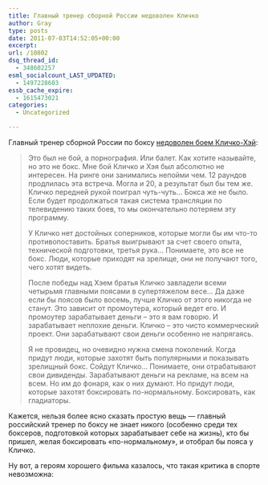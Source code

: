 ```yaml
---
title: Главный тренер сборной России недоволен Кличко
author: Gray
type: posts
date: 2011-07-03T14:52:05+00:00
excerpt:
url: /10802
dsq_thread_id:
  - 348602257
esml_socialcount_LAST_UPDATED:
  - 1497228603
essb_cache_expire:
  - 1615473021
categories:
  - Uncategorized

---
```








Главный тренер сборной России по боксу [недоволен боем Кличко-Хэй][1]:

> Это был не бой, а порнография. Или балет. Как хотите называйте, но это не бокс. Мне бой Кличко и Хэя был абсолютно не интересен. На ринге они занимались непойми чем. 12 раундов продлилась эта встреча. Могла и 20, а результат был бы тем же. Кличко передней рукой поиграл чуть-чуть… Бокса же не было. Если будет продолжаться такая система трансляции по телевидению таких боев, то мы окончательно потеряем эту программу.
> 
> У Кличко нет достойных соперников, которые могли бы им что-то противопоставить. Братья выигрывают за счет своего опыта, технической подготовки, третья рука… Понимаете, это все не бокс. Люди, которые приходят на зрелище, они не получают того, чего хотят видеть.
> 
> После победы над Хэем братья Кличко завладели всеми четырьмя главными поясами в супертяжелом весе… Да даже если бы поясов было восемь, лучше Кличко от этого никогда не станут. Это зависит от промоутера, который ведет его. И промоутер зарабатывает деньги – это я вам говорю. И зарабатывает неплохие деньги. Кличко – это чисто коммерческий проект. Они зарабатывают свои деньги особенно не напрягаясь.
> 
> Я не провидец, но очевидно нужна смена поколений. Когда придут люди, которые захотят быть популярными и показывать зрелищный бокс. Сойдут Кличко… Понимаете, они отрабатывают свои дивиденды. Зарабатывают деньги на рекламе, на всем на всем. Но им до фонаря, как о них думают. Но придут люди, которые захотят боксировать по-нормальному. Боксировать, как гладиаторы.

Кажется, нельзя более ясно сказать простую вещь — главный российский тренер по боксу не знает никого (особенно среди тех боксеров, подготовкой которых зарабатывает себе на жизнь), кто бы пришел, желая боксировать &#171;по-нормальному&#187;, и отобрал бы пояса у Кличко.

Ну вот, а героям хорошего фильма казалось, что такая критика в спорте невозможна:

 [1]: http://www.gazeta.ru/sport/2011/07/a_3684021.shtml
